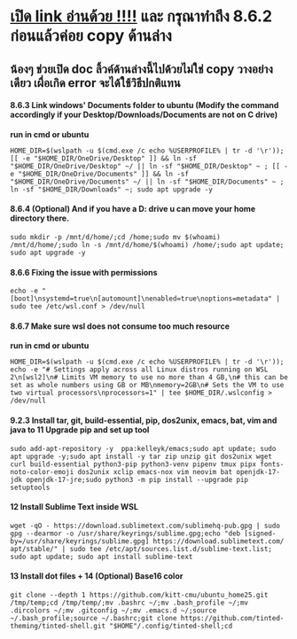 # [เปิด link อ่านด้วย !!!!](https://cmu.to/cs111env) และ กรุณาทำถึง 8.6.2 ก่อนแล้วค่อย copy ด้านล่าง
## น้องๆ ช่วยเปิด doc ลิ้วค์ด้านล่างนี้ไปด้วยไม่ใช่ copy วางอย่างเดียว เผื่อเกิด error จะได้ใช้วิธีปกติแทน

#### 8.6.3 Link windows' Documents folder to ubuntu (Modify the command accordingly if your Desktop/Downloads/Documents are not on C drive)
**run in cmd or ubuntu**
```
HOME_DIR=$(wslpath -u $(cmd.exe /c echo %USERPROFILE% | tr -d '\r')); [[ -e "$HOME_DIR/OneDrive/Desktop" ]] && ln -sf "$HOME_DIR/OneDrive/Desktop" ~/ || ln -sf "$HOME_DIR/Desktop" ~ ; [[ -e "$HOME_DIR/OneDrive/Documents" ]] && ln -sf "$HOME_DIR/OneDrive/Documents" ~/ || ln -sf "$HOME_DIR/Documents" ~ ; ln -sf "$HOME_DIR/Downloads" ~; sudo apt upgrade -y
```

#### 8.6.4 (Optional) And if you have a D: drive u can move your home directory there.
```
sudo mkdir -p /mnt/d/home/;cd /home;sudo mv $(whoami) /mnt/d/home/;sudo ln -s /mnt/d/home/$(whoami) /home/;sudo apt update; sudo apt upgrade -y
```

#### 8.6.6 Fixing the issue with permissions
```
echo -e "[boot]\nsystemd=true\n[automount]\nenabled=true\noptions=metadata" | sudo tee /etc/wsl.conf > /dev/null
```

#### 8.6.7 Make sure wsl does not consume too much resource 
**run in cmd or ubuntu**
```
HOME_DIR=$(wslpath -u $(cmd.exe /c echo %USERPROFILE% | tr -d '\r'));
echo -e "# Settings apply across all Linux distros running on WSL 2\n[wsl2]\n# Limits VM memory to use no more than 4 GB,\n# this can be set as whole numbers using GB or MB\nmemory=2GB\n# Sets the VM to use two virtual processors\nprocessors=1" | tee $HOME_DIR/.wslconfig > /dev/null
```

#### 9.2.3 Install tar, git,  build-essential, pip, dos2unix, emacs, bat, vim and  java to 11 Upgrade pip and set up tool
```
sudo add-apt-repository -y  ppa:kelleyk/emacs;sudo apt update; sudo apt upgrade -y;sudo apt install -y tar zip unzip git dos2unix wget curl build-essential python3-pip python3-venv pipenv tmux pipx fonts-noto-color-emoji dos2unix xclip emacs-nox vim neovim bat openjdk-17-jdk openjdk-17-jre;sudo python3 -m pip install --upgrade pip setuptools
```

#### 12 Install Sublime Text inside WSL
```
wget -qO - https://download.sublimetext.com/sublimehq-pub.gpg | sudo gpg --dearmor -o /usr/share/keyrings/sublime.gpg;echo "deb [signed-by=/usr/share/keyrings/sublime.gpg] https://download.sublimetext.com/ apt/stable/" | sudo tee /etc/apt/sources.list.d/sublime-text.list; sudo apt update; sudo apt install sublime-text
```

#### 13 Install dot files + 14 (Optional) Base16 color  
```
git clone --depth 1 https://github.com/kitt-cmu/ubuntu_home25.git /tmp/temp;cd /tmp/temp/;mv .bashrc ~/;mv .bash_profile ~/;mv .dircolors ~/;mv .gitconfig ~/;mv .emacs.d ~/;source ~/.bash_profile;source ~/.bashrc;git clone https://github.com/tinted-theming/tinted-shell.git "$HOME"/.config/tinted-shell;cd
```
